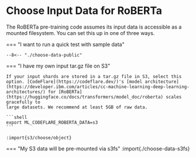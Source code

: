 # Choose Input Data for RoBERTa

The RoBERTa pre-training code assumes its input data is accessible as
a mounted filesystem. You can set this up in one of three ways.

=== "I want to run a quick test with sample data"

    --8<-- "./choose-data-public"
    
=== "I have my own input tar.gz file on S3"
    
    If your input shards are stored in a tar.gz file in S3, select this option. [CodeFlare](https://codeflare.dev/)'s [model architecture](https://developer.ibm.com/articles/cc-machine-learning-deep-learning-architectures/) for [RoBERTa](https://huggingface.co/docs/transformers/model_doc/roberta) scales gracefully to
    large datasets. We recommend at least 5GB of raw data.
    
    ```shell
    export ML_CODEFLARE_ROBERTA_DATA=s3
    ```

    :import{s3/choose/object}

=== "My S3 data will be pre-mounted via s3fs"
    :import{./choose-data-s3fs}
